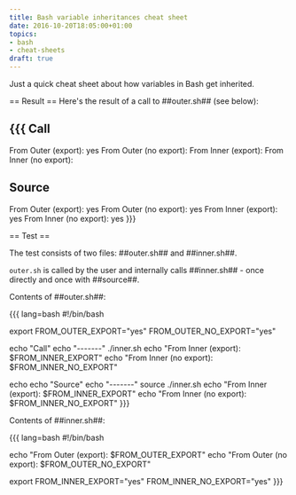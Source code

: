 ```yaml
---
title: Bash variable inheritances cheat sheet
date: 2016-10-20T18:05:00+01:00
topics:
- bash
- cheat-sheets
draft: true
---
```


Just a quick cheat sheet about how variables in Bash get inherited.

== Result ==
Here's the result of a call to ##outer.sh## (see below):

{{{
Call
-------
From Outer (export):    yes
From Outer (no export):
From Inner (export):
From Inner (no export):

Source
-------
From Outer (export):    yes
From Outer (no export): yes
From Inner (export):    yes
From Inner (no export): yes
}}}

== Test ==

The test consists of two files: ##outer.sh## and ##inner.sh##.

`outer.sh` is called by the user and internally calls ##inner.sh## - once directly and once with ##source##.

Contents of ##outer.sh##:

{{{ lang=bash
#!/bin/bash

export FROM_OUTER_EXPORT="yes"
FROM_OUTER_NO_EXPORT="yes"

echo "Call"
echo "-------"
./inner.sh
echo "From Inner (export):    $FROM_INNER_EXPORT"
echo "From Inner (no export): $FROM_INNER_NO_EXPORT"

echo
echo "Source"
echo "-------"
source ./inner.sh
echo "From Inner (export):    $FROM_INNER_EXPORT"
echo "From Inner (no export): $FROM_INNER_NO_EXPORT"
}}}

Contents of ##inner.sh##:

{{{ lang=bash
#!/bin/bash

echo "From Outer (export):    $FROM_OUTER_EXPORT"
echo "From Outer (no export): $FROM_OUTER_NO_EXPORT"

export FROM_INNER_EXPORT="yes"
FROM_INNER_NO_EXPORT="yes"
}}}
